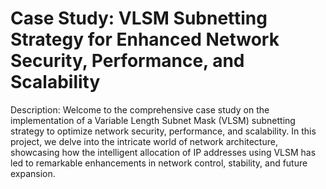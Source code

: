 # Case Study: VLSM Subnetting Strategy for Enhanced Network Security, Performance, and Scalability
Description:
Welcome to the comprehensive case study on the implementation of a Variable Length Subnet Mask (VLSM) subnetting strategy to optimize network security, performance, and scalability. In this project, we delve into the intricate world of network architecture, showcasing how the intelligent allocation of IP addresses using VLSM has led to remarkable enhancements in network control, stability, and future expansion.
